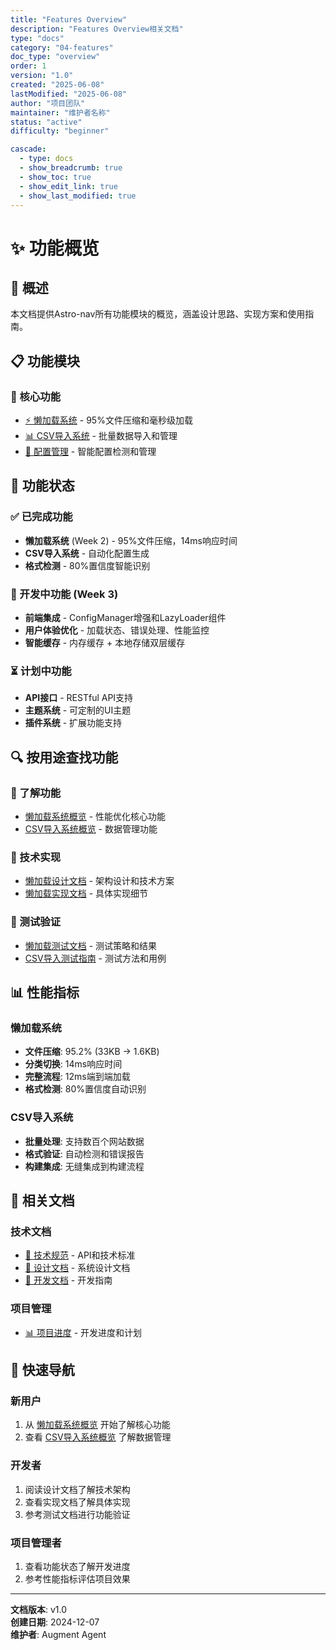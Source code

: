```yaml
---
title: "Features Overview"
description: "Features Overview相关文档"
type: "docs"
category: "04-features"
doc_type: "overview"
order: 1
version: "1.0"
created: "2025-06-08"
lastModified: "2025-06-08"
author: "项目团队"
maintainer: "维护者名称"
status: "active"
difficulty: "beginner"

cascade:
  - type: docs
  - show_breadcrumb: true
  - show_toc: true
  - show_edit_link: true
  - show_last_modified: true
---
```


# ✨ 功能概览

## 🎯 概述

本文档提供Astro-nav所有功能模块的概览，涵盖设计思路、实现方案和使用指南。

## 📋 功能模块

### 🚀 核心功能
- [⚡ 懒加载系统](lazy-loading/) - 95%文件压缩和毫秒级加载
- [📊 CSV导入系统](csv-import-system/) - 批量数据导入和管理
- [🔧 配置管理](config-management.md) - 智能配置检测和管理

## 🎯 功能状态

### ✅ 已完成功能
- **懒加载系统** (Week 2) - 95%文件压缩，14ms响应时间
- **CSV导入系统** - 自动化配置生成
- **格式检测** - 80%置信度智能识别

### 🔄 开发中功能 (Week 3)
- **前端集成** - ConfigManager增强和LazyLoader组件
- **用户体验优化** - 加载状态、错误处理、性能监控
- **智能缓存** - 内存缓存 + 本地存储双层缓存

### ⏳ 计划中功能
- **API接口** - RESTful API支持
- **主题系统** - 可定制的UI主题
- **插件系统** - 扩展功能支持

## 🔍 按用途查找功能

### 📖 了解功能
- [懒加载系统概览](lazy-loading/OVERVIEW.md) - 性能优化核心功能
- [CSV导入系统概览](csv-import-system/OVERVIEW.md) - 数据管理功能

### 🔧 技术实现
- [懒加载设计文档](lazy-loading/design.md) - 架构设计和技术方案
- [懒加载实现文档](lazy-loading/implementation.md) - 具体实现细节

### 🧪 测试验证
- [懒加载测试文档](lazy-loading/testing.md) - 测试策略和结果
- [CSV导入测试指南](csv-import-system/testing.md) - 测试方法和用例

## 📊 性能指标

### 懒加载系统
- **文件压缩**: 95.2% (33KB → 1.6KB)
- **分类切换**: 14ms响应时间
- **完整流程**: 12ms端到端加载
- **格式检测**: 80%置信度自动识别

### CSV导入系统
- **批量处理**: 支持数百个网站数据
- **格式验证**: 自动检测和错误报告
- **构建集成**: 无缝集成到构建流程

## 🔗 相关文档

### 技术文档
- [🔬 技术规范](../05-technical/_index.md) - API和技术标准
- [🎨 设计文档](../07-design/_index.md) - 系统设计文档
- [🔧 开发文档](../03-development/_index.md) - 开发指南

### 项目管理
- [📊 项目进度](../08-project-management/_index.md) - 开发进度和计划

## 🚀 快速导航

### 新用户
1. 从 [懒加载系统概览](lazy-loading/OVERVIEW.md) 开始了解核心功能
2. 查看 [CSV导入系统概览](csv-import-system/OVERVIEW.md) 了解数据管理

### 开发者
1. 阅读设计文档了解技术架构
2. 查看实现文档了解具体实现
3. 参考测试文档进行功能验证

### 项目管理者
1. 查看功能状态了解开发进度
2. 参考性能指标评估项目效果

---

**文档版本**: v1.0  
**创建日期**: 2024-12-07  
**维护者**: Augment Agent
